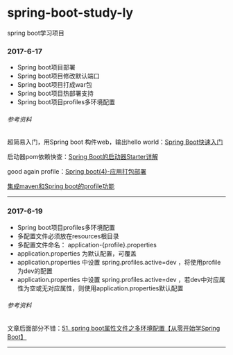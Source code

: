 # spring-boot-study-ly
spring boot学习项目

### 2017-6-17
* Spring boot项目部署
* Spring boot项目修改默认端口
* Spring boot项目打成war包
* Spring boot项目热部署支持
* Spring boot项目profiles多环境配置

###### 参考资料
超简易入门，用Spring boot 构件web，输出hello world：[Spring Boot快速入门](http://www.jianshu.com/p/d24bceea7665)

启动器pom依赖快查：[Spring Boot的启动器Starter详解](http://blog.csdn.net/chszs/article/details/50610474)

good again profile：[Spring boot(4)-应用打包部署](http://blog.csdn.net/hguisu/article/details/51072683)

[集成maven和Spring boot的profile功能](http://blog.csdn.net/lihe2008125/article/details/50443491)

---

### 2017-6-19

* Spring boot项目profiles多环境配置
*  多配置文件必须放在resources根目录
*  多配置文件命名： application-{profile}.properties
*  application.properties 为默认配置，可覆盖
*  application.properties 中设置 spring.profiles.active=dev ，将使用profile为dev的配置
*  application.properties 中设置 spring.profiles.active=dev ，若dev中对应属性为空或无对应属性，则使用application.properties默认配置

###### 参考资料
文章后面部分不错：[51. spring boot属性文件之多环境配置【从零开始学Spring Boot】](http://412887952-qq-com.iteye.com/blog/2307104)

---
